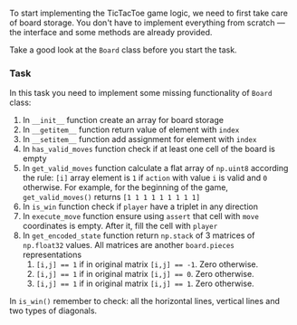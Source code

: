 To start implementing the TicTacToe game logic, we need to first take care of board storage. You don't have to implement everything from scratch — the interface and some methods are already provided. 

Take a good look at the `Board` class before you start the task.

### Task
In this task you need to implement some missing functionality of `Board` class:
1. In `__init__` function create an array for board storage
2. In `__getitem__` function return value of element with `index`
3. In `__setitem__` function add assignment for element with `index`
4. In `has_valid_moves` function check if at least one cell of the board is empty
5. In `get_valid_moves` function calculate a flat array of `np.uint8` according the rule: `[i]` array element is `1` if `action` with value `i` is valid and `0` otherwise. For example, for the beginning of the game, `get_valid_moves()` returns `[1 1 1 1 1 1 1 1 1]`
6. In `is_win` function check if `player` have a triplet in any direction
7. In `execute_move` function ensure using `assert` that cell with `move` coordinates is empty. After it, fill the cell with `player`
8. In `get_encoded_state` function return `np.stack` of 3 matrices of `np.float32` values. All matrices are another `board.pieces` representations
   1. `[i,j] == 1` if in original matrix `[i,j] == -1`. Zero otherwise.
   2. `[i,j] == 1` if in original matrix `[i,j] == 0`. Zero otherwise.
   3. `[i,j] == 1` if in original matrix `[i,j] == 1`. Zero otherwise.

<div class="hint">
    In <code>is_win()</code> remember to check: all the horizontal lines, vertical lines and two types of diagonals.
</div>
